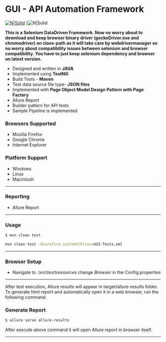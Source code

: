 # GUI - API Automation Framework

[![N|Solid](http://www.seleniumhq.org/images/selenium-logo.png)](http://www.seleniumhq.org/)
[![N|Solid](https://rest-assured.io/img/logo-transparent.png)

**This is a Selenium DataDriven Framework. Now no worry about to download and keep browser binary driver (geckoDriver.exe and chromedriver) on class-path as it will take care by **webdrivermanager** so no worry about compatibility issues between selenium and browser compatibility. You have to just keep selenium dependency  and browser on latest version.**


- Designed and written in **JAVA**
- Implemented using **TestNG**
- Build Tools - **Maven**
- Test data source file type- **JSON files** 
- Implemented with  **Page Object Model Design Pattern with Page Factory**
- Allure Report
- Builder pattern for API tests
- Sample Pipeline is implemented

### Browsers Supported
- Mozilla Firefox
- Google Chrome
- Internet Explorer

### Platform Support
- Windows
- Linux
- Macintosh

---
### Reporting
- Allure Report

---
### Usage
```sh
$ mvn clean test
```
```sh
mvn clean test -Dsurefire.suiteXmlFiles=GUI-Tests.xml
```
---
### Browser Setup
- Navigate to *.\src\test\resources* change *Browser* in the Config.properties
---

After test execution, Allure results will appear in target/allure-results folder. To generate html report and automatically open it in a web browser, run the following command:

### Generate Report

```sh
$ allure serve allure-results
```

After execute above command it will open Allure report in browser itself.

---


